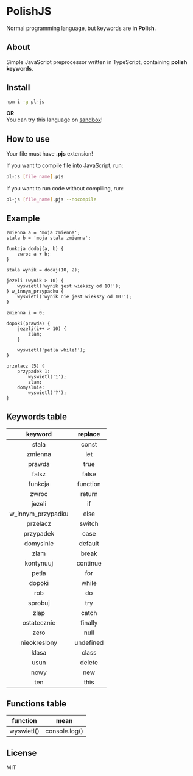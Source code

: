 # PolishJS
Normal programming language, but keywords are **in Polish**.

## About
Simple JavaScript preprocessor written in TypeScript, containing **polish keywords**.

## Install
```bash
npm i -g pl-js
```
**OR** <br>
You can try this language on [sandbox](#)!

## How to use
Your file must have **.pjs** extension!

If you want to compile file into JavaScript, run:
```bash
pl-js [file_name].pjs
```

If you want to run code without compiling, run:
```bash
pl-js [file_name].pjs --nocompile
```

## Example
```
zmienna a = 'moja zmienna';
stala b = 'moja stala zmienna';

funkcja dodaj(a, b) {
    zwroc a + b;
}

stala wynik = dodaj(10, 2);

jezeli (wynik > 10) {
    wyswietl('wynik jest wiekszy od 10!');
} w_innym_przypadku {
    wyswietl('wynik nie jest wiekszy od 10!');
}

zmienna i = 0;

dopoki(prawda) {
    jezeli(i++ > 10) {
        zlam;
    }
    
    wyswietl('petla while!');
}

przelacz (5) {
    przypadek 1:
        wyswietl('1');
        zlam;
    domyslnie:
        wyswietl('?');
}
```

## Keywords table
| keyword | replace |
| :-: | :-: |
| stala | const |
| zmienna | let |
| prawda | true |
| falsz | false |
| funkcja | function |
| zwroc | return |
| jezeli | if |
| w_innym_przypadku | else |
| przelacz | switch |
| przypadek | case |
| domyslnie | default |
| zlam | break |
| kontynuuj | continue |
| petla | for |
| dopoki | while |
| rob | do |
| sprobuj | try |
| zlap | catch |
| ostatecznie | finally |
| zero | null |
| nieokreslony | undefined |
| klasa | class |
| usun | delete |
| nowy | new |
| ten | this |

## Functions table
| function | mean |
| :-: | :-: |
| wyswietl() | console.log() |

## License
MIT